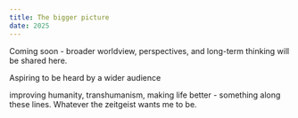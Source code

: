 ```yaml
---
title: The bigger picture
date: 2025
---
```


Coming soon - broader worldview, perspectives, and long-term thinking will be shared here.

Aspiring to be heard by a wider audience

improving humanity, transhumanism, making life better - something along these lines. Whatever the zeitgeist wants me to be.